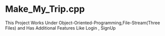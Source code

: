 # Make_My_Trip.cpp
This Project Works Under Object-Oriented-Programming,File-Stream(Three Files) and Has Additional Features Like Login , SignUp

